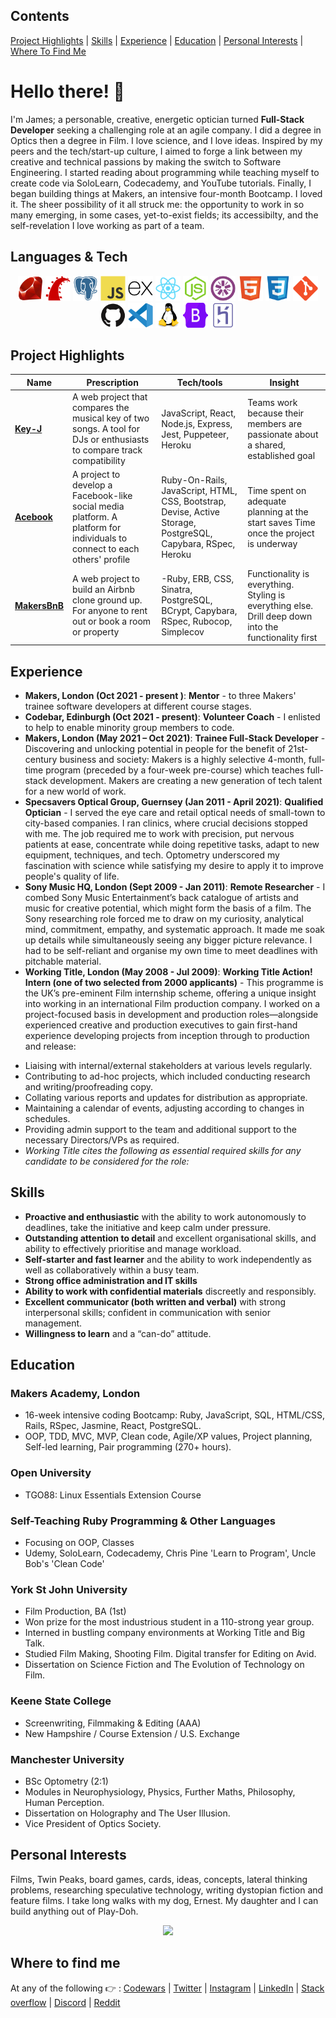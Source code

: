 ## Contents
[Project Highlights](#project-highlights) | [Skills](#skills) | [Experience](#experience) | [Education](#education) | [Personal Interests](#personal-interests) |  [Where To Find Me](#where-to-find-me) 
# Hello there! 👋
I'm James; a personable, creative, energetic optician turned **Full-Stack Developer** seeking a challenging role at an agile company. I did a degree in Optics then a degree in Film. I love science, and I love ideas. Inspired by my peers and the tech/start-up culture, I aimed to forge a link between my creative and technical passions by making the switch to Software Engineering. I started reading about programming while teaching myself to create code via SoloLearn, Codecademy, and YouTube tutorials. Finally, I began building things at Makers, an intensive four-month Bootcamp. I loved it. The sheer possibility of it all struck me: the opportunity to work in so many emerging, in some cases, yet-to-exist fields; its accessibilty, and the self-revelation I love working as part of a team.
## Languages & Tech
<p align="center">
<img src="https://raw.githubusercontent.com/devicons/devicon/master/icons/ruby/ruby-original.svg" alt="ruby" width="40" height="40"/> <img src="https://raw.githubusercontent.com/devicons/devicon/master/icons/rails/rails-plain.svg" alt="rails" width="40" height="40"/> <img src="https://raw.githubusercontent.com/devicons/devicon/master/icons/postgresql/postgresql-plain.svg" alt="postgresql" width="40" height="40"/> <img src="https://raw.githubusercontent.com/devicons/devicon/master/icons/javascript/javascript-original.svg" alt="javascript" width="40" height="40"/> <img src="https://raw.githubusercontent.com/devicons/devicon/master/icons/express/express-original.svg" alt="express" width="40" height="40"/> <img src="https://raw.githubusercontent.com/devicons/devicon/master/icons/react/react-original.svg" alt="react" width="40" height="40"/> <img src="https://raw.githubusercontent.com/devicons/devicon/master/icons/nodejs/nodejs-original.svg" alt="nodejs" width="40" height="40"/> <img src="https://raw.githubusercontent.com/devicons/devicon/master/icons/jasmine/jasmine-plain.svg" alt="jasmine" width="40" height="40"/> <img src="https://raw.githubusercontent.com/devicons/devicon/master/icons/html5/html5-original.svg" alt="html5" width="40" height="40"/> <img src="https://raw.githubusercontent.com/devicons/devicon/master/icons/css3/css3-original.svg" alt="css3" width="40" height="40"/> <img src="https://raw.githubusercontent.com/devicons/devicon/master/icons/git/git-original.svg" alt="git" width="40" height="40"/> <img src="https://raw.githubusercontent.com/devicons/devicon/master/icons/github/github-original.svg" alt="github" width="40" height="40"/> <img src="https://raw.githubusercontent.com/devicons/devicon/master/icons/vscode/vscode-original.svg" alt="vscode" width="40" height="40"/> <img src="https://raw.githubusercontent.com/devicons/devicon/master/icons/linux/linux-original.svg" alt="linux" width="40" height="40"/> <img src="https://raw.githubusercontent.com/devicons/devicon/master/icons/bootstrap/bootstrap-original.svg" alt="bootstrap" width="40" height="40"/> <img src="https://raw.githubusercontent.com/devicons/devicon/master/icons/heroku/heroku-original.svg" alt="heroku" width="40" height="40"/>
</p>

## Project Highlights
| Name                         | Prescription       | Tech/tools        |  Insight  |
| ---------------------------- | ----------------- | ----------------- | ------------------------- |
| **[Key-J](https://github.com/jec1100/key-j)**| A web project that compares the musical key of two songs. A tool for DJs or enthusiasts to compare track compatibility  | JavaScript, React, Node.js, Express, Jest, Puppeteer, Heroku| Teams work because their members are passionate about a shared, established goal |
| **[Acebook](https://github.com/JEC1100/acebook-danger-noodles)**| A project to develop a Facebook-like social media platform. A platform for individuals to connect to each others' profile | Ruby-On-Rails, JavaScript, HTML, CSS, Bootstrap, Devise, Active Storage, PostgreSQL, Capybara, RSpec, Heroku | Time spent on adequate planning at the start saves Time once the project is underway |
| **[MakersBnB](https://github.com/JEC1100/makers-bnb)**| A web project to build an Airbnb clone ground up. For anyone to rent out or book a room or property | -Ruby, ERB, CSS, Sinatra, PostgreSQL, BCrypt, Capybara, RSpec, Rubocop, Simplecov| Functionality is everything. Styling is everything else. Drill deep down into the functionality first |
## Experience
- **Makers, London (Oct 2021 - present )**: **Mentor** - to three Makers' trainee software developers at different course stages.
- **Codebar, Edinburgh (Oct 2021 - present)**: **Volunteer Coach** - I enlisted to help to enable minority group members to code.
- **Makers, London (May 2021 – Oct 2021)**:
**Trainee Full-Stack Developer** - Discovering and unlocking potential in people for the benefit of 21st-century business and society: Makers is a highly selective 4-month, full-time program (preceded by a four-week pre-course) which teaches full-stack development. Makers are creating a new generation of tech talent for a new world of work.
- **Specsavers Optical Group, Guernsey (Jan 2011 - April 2021)**:
**Qualified Optician** - I served the eye care and retail optical needs of small-town to city-based companies. I ran clinics, where crucial decisions stopped with me. The job required me to work with precision, put nervous patients at ease, concentrate while doing repetitive tasks, adapt to new equipment, techniques, and tech. Optometry underscored my fascination with science while satisfying my desire to apply it to improve people's quality of life.
- **Sony Music HQ, London (Sept 2009 - Jan 2011)**:
**Remote Researcher** - I combed Sony Music Entertainment’s back catalogue of artists and music for creative potential, which might form the basis of a film. The Sony researching role forced me to draw on my curiosity,  analytical mind, commitment, empathy, and systematic approach. It made me soak up details while simultaneously seeing any bigger picture relevance. I had to be self-reliant and organise my own time to meet deadlines with pitchable material.
- **Working Title, London (May 2008 - Jul 2009)**:
**Working Title Action! Intern (one of two selected from 2000 applicants)** - This programme is the UK’s pre-eminent Film internship scheme, offering a unique insight into working in an international Film production company. I worked on a project-focused basis in development and production roles—alongside experienced creative and production executives to gain first-hand experience developing projects from inception through to production and release:
* Liaising with internal/external stakeholders at various levels regularly.
* Contributing to ad-hoc projects, which included conducting research and writing/proofreading copy.
* Collating various reports and updates for distribution as appropriate.
* Maintaining a calendar of events, adjusting according to changes in schedules.
* Providing admin support to the team and additional support to the necessary Directors/VPs as required.
* _Working Title cites the following as essential required skills for any candidate to be considered for the role:_  

## Skills
- **Proactive and enthusiastic** with the ability to work autonomously to deadlines, take the initiative and keep calm under pressure.
- **Outstanding attention to detail** and excellent organisational skills, and ability to effectively prioritise and manage workload.
- **Self-starter and fast learner** and the ability to work independently as well as collaboratively within a busy team.
- **Strong office administration and IT skills** 
- **Ability to work with confidential materials** discreetly and responsibly.
- **Excellent communicator (both written and verbal)** with strong interpersonal skills; confident in communication with senior management.
- **Willingness to learn** and a “can-do” attitude.

## Education
### Makers Academy, London
* 16-week intensive coding Bootcamp: Ruby, JavaScript, SQL, HTML/CSS, Rails, RSpec, Jasmine, React, PostgreSQL.
* OOP, TDD, MVC, MVP, Clean code, Agile/XP values, Project planning, Self-led learning, Pair programming (270+ hours).

### Open University
* TGO88: Linux Essentials Extension Course

### Self-Teaching Ruby Programming & Other Languages
* Focusing on OOP, Classes
* Udemy, SoloLearn, Codecademy, Chris Pine 'Learn to Program', Uncle Bob's 'Clean Code'

### York St John University
* Film Production, BA (1st)
* Won prize for the most industrious student in a 110-strong year group.
* Interned in bustling company environments at Working Title and Big Talk.
* Studied Film Making, Shooting Film. Digital transfer for Editing on Avid.
* Dissertation on Science Fiction and The Evolution of Technology on Film.

### Keene State College
* Screenwriting, Filmmaking & Editing (AAA)
* New Hampshire / Course Extension / U.S. Exchange

### Manchester University
* BSc Optometry (2:1)
* Modules in Neurophysiology, Physics, Further Maths, Philosophy, Human Perception. 
* Dissertation on Holography and The User Illusion.
* Vice President of Optics Society.

 ## Personal Interests
Films, Twin Peaks, board games, cards, ideas, concepts, lateral thinking problems, researching speculative technology, writing dystopian fiction and feature films. I take long walks with my dog, Ernest. My daughter and I can build anything out of Play-Doh.
<!-- retro visitor counter -->
<p align="center"> 
  <img src="https://profile-counter.glitch.me/jec1100/count.svg" />
</p>

## Where to find me
At any of the following :point_right: :
[Codewars]( https://www.codewars.com/users/JamesCondon) | [Twitter]( https://twitter.com/JamesEdwardCon4) | [Instagram]( https://www.instagram.com/jc_pixels/) | [LinkedIn]( https://uk.linkedin.com/in/jacondon) | [Stack overflow]( https://stackoverflow.com/users/16691374/james-condon) | [Discord]( https://discordapp.com/users/5228/) | [Reddit]( https://www.reddit.com/user/QuickEffect211)

